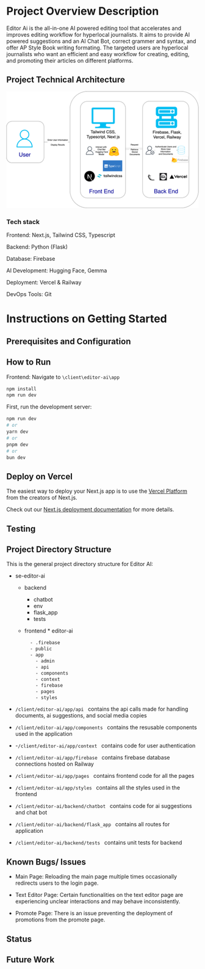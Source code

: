# Project Overview Description # 

Editor Ai is the all-in-one AI powered editing tool that accelerates and improves editing workflow for hyperlocal journalists. It aims to provide AI powered suggestions and an AI Chat Bot, correct grammer and syntax, and offer AP Style Book writing formating. The targeted users are hyperlocal journalists who want an efficient and easy workflow for creating, editing, and promoting their articles on different platforms.

## Project Technical Architecture ##
![image](https://github.com/BU-Spark/se-editor-ai/blob/implemnting-ai-styles/technical_architecture.drawio%20(1).png?raw=true)

### Tech stack ###

Frontend: Next.js, Tailwind CSS, Typescript 

Backend: Python (Flask) 

Database: Firebase

AI Development: Hugging Face, Gemma

Deployment: Vercel & Railway

DevOps Tools: Git

# Instructions on Getting Started #

## Prerequisites and Configuration ##



## How to Run ##

Frontend: Navigate to ```\client\editor-ai\app```

```bash
npm install
npm run dev
```
First, run the development server:

```bash
npm run dev
# or
yarn dev
# or
pnpm dev
# or
bun dev
```

## Deploy on Vercel

The easiest way to deploy your Next.js app is to use the [Vercel Platform](https://vercel.com/new?utm_medium=default-template&filter=next.js&utm_source=create-next-app&utm_campaign=create-next-app-readme) from the creators of Next.js.

Check out our [Next.js deployment documentation](https://nextjs.org/docs/deployment) for more details.

## Testing ##




## Project Directory Structure ##

This is the general project directory structure for Editor AI:

* se-editor-ai
    * backend
        - chatbot
        - env
        - flask_app
        - tests
  * frontend
        * editor-ai
    
          - .firebase
          - public
          - app
            - admin
            - api
            - components
            - context
            - firebase
            - pages
            - styles
    
  
- ```/client/editor-ai/app/api ``` contains the api calls made for handling documents, ai suggestions, and social media copies
  
- ```/client/editor-ai/app/components ``` contains the resusable components used in the application
  
- -```/client/editor-ai/app/context ``` contains code for user authentication
  
- ```/client/editor-ai/app/firebase ``` contains firebase database connections hosted on Railway
  
- ```/client/editor-ai/app/pages ``` contains frontend code for all the pages
  
- ```/client/editor-ai/app/styles ``` contains all the styles used in the frontend
  
- ```/client/editor-ai/backend/chatbot ``` contains code for ai suggestions and chat bot
  
- ```/client/editor-ai/backend/flask_app ``` contains all routes for application
  
- ```/client/editor-ai/backend/tests ``` contains unit tests for backend
  
## Known Bugs/ Issues ##

- Main Page: Reloading the main page multiple times occasionally redirects users to the login page.
  
- Text Editor Page: Certain functionalities on the text editor page are experiencing unclear interactions and may behave inconsistently.
  
- Promote Page: There is an issue preventing the deployment of promotions from the promote page.
  
## Status ##

## Future Work ##


